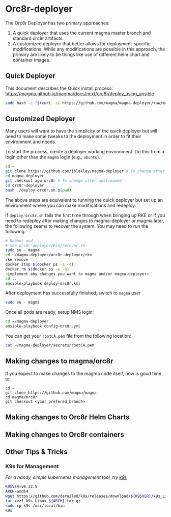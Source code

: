 # Orc8r-deployer
The Orc8r Deployer has two primary approaches:

1. A quick deployer that uses the current magma master branch and standard orc8r artifacts.
2. A customized deployer that better allows for deployment-specific modifications. While any modifications are possible in this approach, the primary are likely to be things like use of different helm chart and container images.

## Quick Deployer

This document describes the Quick install process: https://magma.github.io/magma/docs/next/orc8r/deploy_using_ansible

```bash
sudo bash -c "$(curl -sL https://github.com/magma/magma-deployer/raw/main/deploy-orc8r.sh)"
```

## Customized Deployer

Many users will want to have the simplicity of the quick deployer but will need to make some tweaks to the deployment in order to fit their environment and needs.

To start the process, create a deployer working environment. Do this from a login other than the `magma` login (e.g., `ubuntu`). 

```bash
cd ~
git clone https://github.com/jblakley/magma-deployer # To change after upstreamed
cd magma-deployer
git checkout agw-orc8r # To change after upstreamed
cd orc8r-deployer
bash ./deploy-orc8r.sh $(pwd)
```

The above steps are equivalent to running the quick deployer but set up an environment where you can make modifications and redeploy.

If `deploy-orc8r.sh` fails the first time through when bringing up RKE or if you need to redeploy after making changes to magma-deployer or magma later, the following seems to recover the system.  You may need to run the following.

```bash
# Reboot and ...
# See orc8r-deployer/bin/recover.sh
sudo su - magma
cd ~/magma-deployer/orc8r-deployer/rke
rke remove
docker stop $(docker ps -a -q)
docker rm $(docker ps -a -q)
<implement any changes you want to magma and/or magma-deployer>
cd ..
ansible-playbook deploy-orc8r.kml
```

After deployment has successfully finished, switch to `magma` user 

```bash
sudo su - magma
```

Once all pods are ready, setup NMS login:

```bash
cd ~/magma-deployer
ansible-playbook config-orc8r.yml
```

You can get your `rootCA.pem` file from the following location:

```bash
cat ~/magma-deployer/secrets/rootCA.pem
```

## Making changes to magma/orc8r
If you expect to make changes to the magma code itself, now is good time to:

```
cd ~
git clone https://github.com/magma/magma
cd magma/orc8r
git checkout <your_prefered_branch>
```

## Making changes to Orc8r Helm Charts



## Making changes to Orc8r containers



## Other Tips & Tricks



### K9s for Management

*For a handy, simple kubernetes management tool, try [k9s](https://github.com/derailed/k9s)*

```bash
K9SVER=v0.32.5
ARCH=amd64
wget https://github.com/derailed/k9s/releases/download/${K9SVER}/k9s_Linux_${ARCH}.tar.gz
tar xvzf k9s_Linux_${ARCH}.tar.gz
sudo cp k9s /usr/local/bin
k9s
```

